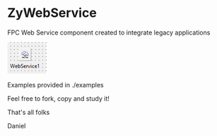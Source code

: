 # ZyWebService

FPC Web Service component created to integrate legacy applications

![Screenshot](https://github.com/zyzmoz/zywebservice/blob/master/screenshot.png?raw=true)


Examples provided in ./examples


Feel free to fork, copy and study it!

That's all folks

Daniel